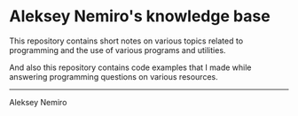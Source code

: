 ﻿# Aleksey Nemiro's knowledge base

This repository contains short notes on various topics related to programming and the use of various programs and utilities.

And also this repository contains code examples that I made while answering programming questions on various resources.

---

Aleksey Nemiro